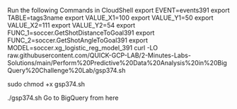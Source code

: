 Run the following Commands in CloudShell
export EVENT=events391
export TABLE=tags3name
export VALUE_X1=100
export VALUE_Y1=50
export VALUE_X2=111
export VALUE_Y2=54
export FUNC_1=soccer.GetShotDistanceToGoal391
export FUNC_2=soccer.GetShotAngleToGoal391
export MODEL=soccer.xg_logistic_reg_model_391
curl -LO raw.githubusercontent.com/QUICK-GCP-LAB/2-Minutes-Labs-Solutions/main/Perform%20Predictive%20Data%20Analysis%20in%20BigQuery%20Challenge%20Lab/gsp374.sh

sudo chmod +x gsp374.sh

./gsp374.sh
Go to BigQuery from here